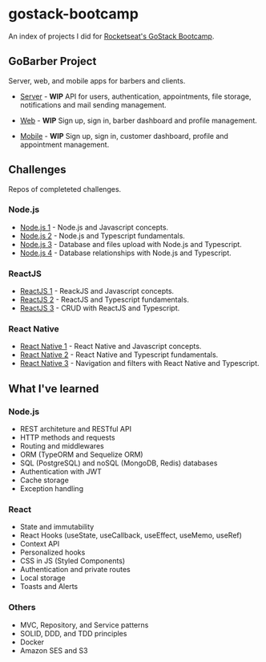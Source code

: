 # gostack-bootcamp
An index of projects I did for [Rocketseat's GoStack Bootcamp](https://rocketseat.com.br/gostack).

## GoBarber Project
Server, web, and mobile apps for barbers and clients.

* [Server](https://github.com/felipemmendes/gostack11-gobarber-backend) - **WIP** API for users, authentication, appointments, file storage, notifications and mail sending management.

* [Web](https://github.com/felipemmendes/gostack11-gobarber-frontend) - **WIP** Sign up, sign in, barber dashboard and profile management.

* [Mobile](https://github.com/felipemmendes/gostack11-gobarber-mobile) - **WIP** Sign up, sign in, customer dashboard, profile and appointment management.

## Challenges
Repos of completeted challenges.

### Node.js
* [Node.js 1](https://github.com/felipemmendes/gostack-desafio2) - Node.js and Javascript concepts.
* [Node.js 2](https://github.com/felipemmendes/gostack-desafio5) - Node.js and Typescript fundamentals.
* [Node.js 3](https://github.com/felipemmendes/gostack-desafio6) - Database and files upload with Node.js and Typescript.
* [Node.js 4](https://github.com/felipemmendes/gostack-desafio9) - Database relationships with Node.js and Typescript.

### ReactJS
* [ReactJS 1](https://github.com/felipemmendes/gostack-desafio3) - ReackJS and Javascript concepts.
* [ReactJS 2](https://github.com/felipemmendes/gostack-desafio7) - ReactJS and Typescript fundamentals.
* [ReactJS 3](https://github.com/felipemmendes/gostack-desafio10) - CRUD with ReactJS and Typescript.

### React Native
* [React Native 1](https://github.com/felipemmendes/gostack-desafio4) - React Native and Javascript concepts.
* [React Native 2](https://github.com/felipemmendes/gostack-desafio8) - React Native and Typescript fundamentals.
* [React Native 3](https://github.com/felipemmendes/gostack-desafio11) - Navigation and filters with React Native and Typescript.

## What I've learned

### Node.js
* REST architeture and RESTful API
* HTTP methods and requests
* Routing and middlewares
* ORM (TypeORM and Sequelize ORM)
* SQL (PostgreSQL) and noSQL (MongoDB, Redis) databases
* Authentication with JWT
* Cache storage
* Exception handling

### React
* State and immutability
* React Hooks (useState, useCallback, useEffect, useMemo, useRef)
* Context API
* Personalized hooks
* CSS in JS (Styled Components)
* Authentication and private routes
* Local storage
* Toasts and Alerts

### Others
* MVC, Repository, and Service patterns
* SOLID, DDD, and TDD principles
* Docker
* Amazon SES and S3

